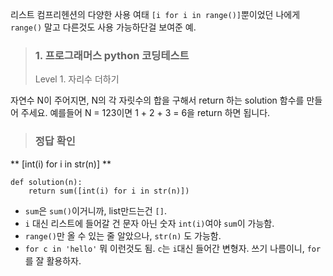 <p>리스트 컴프리헨션의 다양한 사용
여태 <code>[i for i in range()]</code>뿐이었던 나에게
<code>range()</code> 말고 다른것도 사용 가능하단걸 보여준 예.</p>
<blockquote>
<h3 id="1-프로그래머스-python-코딩테스트">1. 프로그래머스 python 코딩테스트</h3>
<p>Level 1. 자리수 더하기</p>
</blockquote>
<p>자연수 N이 주어지면, N의 각 자릿수의 합을 구해서 return 하는 solution 함수를 만들어 주세요.
예를들어 N = 123이면 1 + 2 + 3 = 6을 return 하면 됩니다.</p>
<blockquote>
<h3 id="정답-확인">정답 확인</h3>
</blockquote>
<p>** [int(i) for i in str(n)] ** </p>
<pre><code class="language-python">def solution(n):
    return sum([int(i) for i in str(n)])</code></pre>
<ul>
<li><code>sum</code>은 <code>sum()</code>이거니까, list만드는건 <code>[]</code>.</li>
<li><code>i</code> 대신 리스트에 들어갈 건 문자 아닌 숫자 <code>int(i)</code>여야 <code>sum</code>이 가능함.</li>
<li><code>range()</code>만 올 수 있는 줄 알았으나, <code>str(n)</code> 도 가능함.</li>
<li><code>for c in 'hello'</code> 뭐 이런것도 됨. <code>c</code>는 <code>i</code>대신 들어간 변형자. 쓰기 나름이니, <code>for</code>를 잘 활용하자.</li>
</ul>